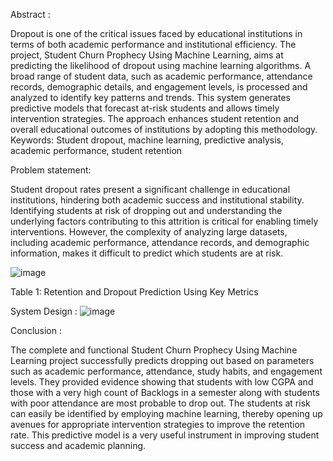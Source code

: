 Abstract :

Dropout is one of the critical issues faced by educational institutions in terms of both academic performance and institutional efficiency. The project, Student Churn Prophecy Using Machine Learning, aims at predicting the likelihood of dropout using machine learning algorithms. A broad range of student data, such as academic performance, attendance records, demographic details, and engagement levels, is processed and analyzed to identify key patterns and trends. This system generates predictive models that forecast at-risk students and allows timely intervention strategies. The approach enhances student retention and overall educational outcomes of institutions by adopting this methodology. 
Keywords: Student dropout, machine learning, predictive analysis, academic performance, student retention

Problem statement:

Student dropout rates present a significant challenge in educational institutions, hindering both academic success and institutional stability. Identifying students at risk of dropping out and understanding the underlying factors contributing to this attrition is critical for enabling timely interventions. However, the complexity of analyzing large datasets, including academic performance, attendance records, and demographic information, makes it difficult to predict which students are at risk.

![image](https://github.com/user-attachments/assets/39cd5000-20cc-404c-b083-d637737e2f5a)

Table 1: Retention and Dropout Prediction Using Key Metrics

System Design :
![image](https://github.com/user-attachments/assets/dfe07cdb-b1e5-4e70-9074-626f5e52d993)

Conclusion :

The complete and functional Student Churn Prophecy Using Machine Learning project successfully predicts dropping out based on parameters such as academic performance, attendance, study habits, and engagement levels. They provided evidence showing that students with low CGPA and those with a very high count of Backlogs in a semester along with students with poor attendance are most probable to drop out. The students at risk can easily be identified by employing machine learning, thereby opening up avenues for appropriate intervention strategies to improve the retention rate. This predictive model is a very useful instrument in improving student success and academic planning.
